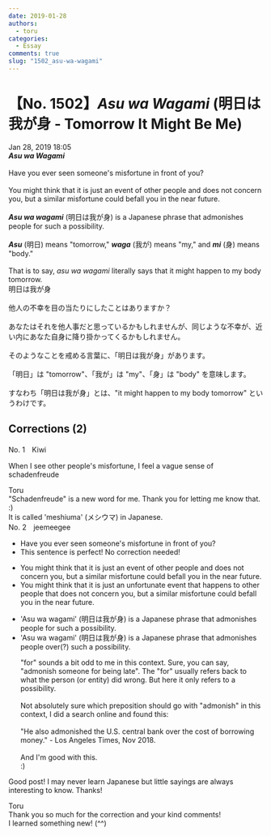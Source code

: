```yaml
---
date: 2019-01-28
authors:
  - toru
categories:
  - Essay
comments: true
slug: "1502_asu-wa-wagami"
---
```


# 【No. 1502】<strong><em>Asu wa Wagami</strong></em> (明日は我が身 - Tomorrow It Might Be Me)
<div class="date">Jan 28, 2019 18:05</div>
<div id="post"><div id="body_show_ori">
<strong><em>Asu wa Wagami</strong></em><br/><br/>Have you ever seen someone's misfortune in front of you?<br/><br/>You might think that it is just an event of other people and does not concern you, but a similar misfortune could befall you in the near future.<br/><br/><strong><em>Asu wa wagami</em></strong> (明日は我が身) is a Japanese phrase that admonishes people for such a possibility.<br/><br/><strong><em>Asu</em></strong> (明日) means "tomorrow," <strong><em>waga</em></strong> (我が) means "my," and <strong><em>mi</em></strong> (身) means "body."<br/><br/>That is to say, <em>asu wa wagami</em> literally says that it might happen to my body tomorrow.
</div></div>

<!-- more -->

<div id="post_ja"><div id="body_show_mo">
明日は我が身<br/><br/>他人の不幸を目の当たりにしたことはありますか？<br/><br/>あなたはそれを他人事だと思っているかもしれませんが、同じような不幸が、近い内にあなた自身に降り掛かってくるかもしれません。<br/><br/>そのようなことを戒める言葉に、「明日は我が身」があります。<br/><br/>「明日」は "tomorrow"、「我が」は "my"、「身」は "body" を意味します。<br/><br/>すなわち「明日は我が身」とは、"it might happen to my body tomorrow" というわけです。
</div></div>

## Corrections (2)
<div id="block"><div class="first_name"> No. 1　<span class="just_name">Kiwi</span></div><div id="block2">
<p class="comment_small">
 When I see other people's misfortune, I feel a vague sense of schadenfreude
</p>

</div><div class="name"><span class="just_name">Toru</span><br>
"Schadenfreude" is a new word for me. Thank you for letting me know that. :)<br/>It is called 'meshiuma' (メシウマ) in Japanese.
</div>
</div>
<div id="block"><div class="first_name"> No. 2　<span class="just_name">jeemeegee</span></div><div id="block2">
<ul class="correction_field">
<li class="incorrect">Have you ever seen someone's misfortune in front of you?</li>
<li class="corrected perfect">This sentence is perfect! No correction needed!</li>
</ul>
<ul class="correction_field">
<li class="incorrect">You might think that it is just an event of other people and does not concern you, but a similar misfortune could befall you in the near future.</li>
<li class="corrected correct">
You might think that it is just an <span class="f_blue">unfortunate </span>event <span class="f_blue">that happens to other</span> people <span class="f_blue">that </span>does not concern you, but a similar misfortune could befall you in the near future.
</li>
</ul>
<ul class="correction_field">
<li class="incorrect">'Asu wa wagami' (明日は我が身) is a Japanese phrase that admonishes people for such a possibility.</li>
<li class="corrected correct">
'Asu wa wagami' (明日は我が身) is a Japanese phrase that admonishes people <span class="f_blue">over(?) </span>such a possibility.
<p class="correction_comment">"for" sounds a bit odd to me in this context. Sure, you can say, "admonish someone for being late". The "for" usually refers back to what the person (or entity) did wrong. But here it only refers to a possibility.<br/><br/>Not absolutely sure which preposition should go with "admonish" in this context, I did a search online and found this:<br/><br/>"He also admonished the U.S. central bank over the cost of borrowing money." - Los Angeles Times, Nov 2018.<br/><br/>And I'm good with this. <br/>:)</p>
</li>
</ul>
<p class="comment_small">
 Good post! I may never learn Japanese but little sayings are always interesting to know. Thanks!
</p>

</div><div class="name"><span class="just_name">Toru</span><br>
Thank you so much for the correction and your kind comments!<br/>I learned something new! (^^)
</div>
</div>
